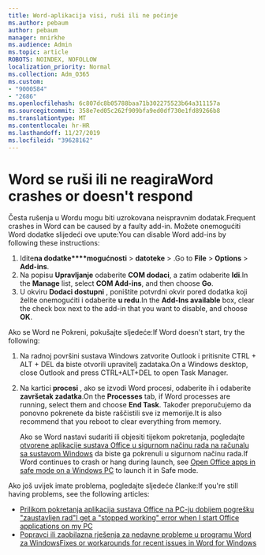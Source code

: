 ```yaml
---
title: Word-aplikacija visi, ruši ili ne počinje
ms.author: pebaum
author: pebaum
manager: mnirkhe
ms.audience: Admin
ms.topic: article
ROBOTS: NOINDEX, NOFOLLOW
localization_priority: Normal
ms.collection: Adm_O365
ms.custom:
- "9000584"
- "2686"
ms.openlocfilehash: 6c807dc8b05788baa71b302275523b64a311157a
ms.sourcegitcommit: 358e7ed05c262f909bfa9ed0df730e1fd89266b8
ms.translationtype: MT
ms.contentlocale: hr-HR
ms.lasthandoff: 11/27/2019
ms.locfileid: "39628162"
---
```

# <a name="word-crashes-or-doesnt-respond"></a><span data-ttu-id="38316-102">Word se ruši ili ne reagira</span><span class="sxs-lookup"><span data-stu-id="38316-102">Word crashes or doesn't respond</span></span>

<span data-ttu-id="38316-103">Česta rušenja u Wordu mogu biti uzrokovana neispravnim dodatak.</span><span class="sxs-lookup"><span data-stu-id="38316-103">Frequent crashes in Word can be caused by a faulty add-in.</span></span> <span data-ttu-id="38316-104">Možete onemogućiti Word dodatke slijedeći ove upute:</span><span class="sxs-lookup"><span data-stu-id="38316-104">You can disable Word add-ins by following these instructions:</span></span>

1. <span data-ttu-id="38316-105">Idite**na dodatke\*\*\*\*mogućnosti** >  **datoteke** > .</span><span class="sxs-lookup"><span data-stu-id="38316-105">Go to **File** > **Options** > **Add-ins**.</span></span>
2. <span data-ttu-id="38316-106">Na popisu **Upravljanje** odaberite **COM dodaci**, a zatim odaberite **Idi**.</span><span class="sxs-lookup"><span data-stu-id="38316-106">In the **Manage** list, select **COM Add-ins**, and then choose **Go**.</span></span>
3. <span data-ttu-id="38316-107">U okviru **Dodaci dostupni** , poništite potvrdni okvir pored dodatka koji želite onemogućiti i odaberite **u redu**.</span><span class="sxs-lookup"><span data-stu-id="38316-107">In the **Add-Ins available** box, clear the check box next to the add-in that you want to disable, and choose **OK**.</span></span>

<span data-ttu-id="38316-108">Ako se Word ne Pokreni, pokušajte sljedeće:</span><span class="sxs-lookup"><span data-stu-id="38316-108">If Word doesn't start, try the following:</span></span>

1.   <span data-ttu-id="38316-109">Na radnoj površini sustava Windows zatvorite Outlook i pritisnite CTRL + ALT + DEL da biste otvorili upravitelj zadataka.</span><span class="sxs-lookup"><span data-stu-id="38316-109">On a Windows desktop, close Outlook and press CTRL+ALT+DEL to open Task Manager.</span></span> 
2. <span data-ttu-id="38316-110">Na kartici **procesi** , ako se izvodi Word procesi, odaberite ih i odaberite **završetak zadatka**.</span><span class="sxs-lookup"><span data-stu-id="38316-110">On the **Processes** tab, if Word processes are running, select them and choose **End Task**.</span></span> <span data-ttu-id="38316-111">Također preporučujemo da ponovno pokrenete da biste raščistili sve iz memorije.</span><span class="sxs-lookup"><span data-stu-id="38316-111">It is also recommend that you reboot to clear everything from memory.</span></span>

    <span data-ttu-id="38316-112">Ako se Word nastavi sudariti ili objesiti tijekom pokretanja, pogledajte [otvorene aplikacije sustava Office u sigurnom načinu rada na računalu sa sustavom Windows](https://support.office.com/article/Open-Office-apps-in-safe-mode-on-a-Windows-PC-dedf944a-5f4b-4afb-a453-528af4f7ac72) da biste ga pokrenuli u sigurnom načinu rada.</span><span class="sxs-lookup"><span data-stu-id="38316-112">If Word continues to crash or hang during launch, see [Open Office apps in safe mode on a Windows PC](https://support.office.com/article/Open-Office-apps-in-safe-mode-on-a-Windows-PC-dedf944a-5f4b-4afb-a453-528af4f7ac72) to launch it in Safe mode.</span></span>

<span data-ttu-id="38316-113">Ako još uvijek imate problema, pogledajte sljedeće članke:</span><span class="sxs-lookup"><span data-stu-id="38316-113">If you're still having problems, see the following articles:</span></span> 
- [<span data-ttu-id="38316-114">Prilikom pokretanja aplikacija sustava Office na PC-ju dobijem pogrešku "zaustavljen rad"</span><span class="sxs-lookup"><span data-stu-id="38316-114">I get a "stopped working" error when I start Office applications on my PC</span></span>](https://support.office.com/article/52bd7985-4e99-4a35-84c8-2d9b8301a2fa)
- [<span data-ttu-id="38316-115">Popravci ili zaobilazna rješenja za nedavne probleme u programu Word za Windows</span><span class="sxs-lookup"><span data-stu-id="38316-115">Fixes or workarounds for recent issues in Word for Windows</span></span>](https://support.office.com/article/bf6bf17c-2807-4871-83ce-e337ae8f0b86)